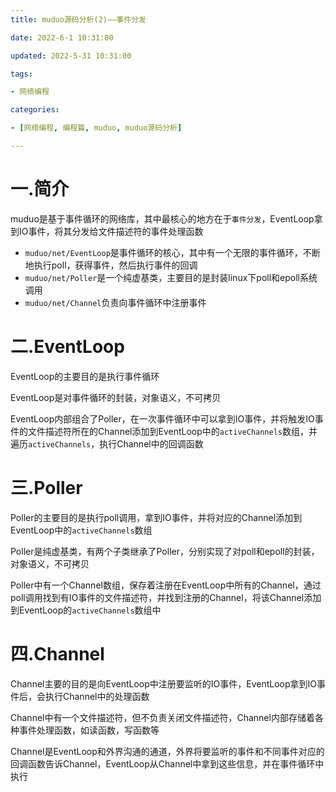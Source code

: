 ```yaml
---
title: muduo源码分析(2)——事件分发

date: 2022-6-1 10:31:00

updated: 2022-5-31 10:31:00

tags:

- 网络编程

categories:

- [网络编程, 编程篇, muduo, muduo源码分析]

---
```


# 一.简介

muduo是基于事件循环的网络库，其中最核心的地方在于`事件分发`，EventLoop拿到IO事件，将其分发给文件描述符的事件处理函数

- `muduo/net/EventLoop`是事件循环的核心，其中有一个无限的事件循环，不断地执行poll，获得事件，然后执行事件的回调
- `muduo/net/Poller`是一个纯虚基类，主要目的是封装linux下poll和epoll系统调用
- `muduo/net/Channel`负责向事件循环中注册事件

# 二.EventLoop

EventLoop的主要目的是执行事件循环

EventLoop是对事件循环的封装，对象语义，不可拷贝

EventLoop内部组合了Poller，在一次事件循环中可以拿到IO事件，并将触发IO事件的文件描述符所在的Channel添加到EventLoop中的`activeChannels`数组，并遍历`activeChannels`，执行Channel中的回调函数

# 三.Poller

Poller的主要目的是执行poll调用，拿到IO事件，并将对应的Channel添加到EventLoop中的`activeChannels`数组

Poller是纯虚基类，有两个子类继承了Poller，分别实现了对poll和epoll的封装，对象语义，不可拷贝

Poller中有一个Channel数组，保存着注册在EventLoop中所有的Channel，通过poll调用找到有IO事件的文件描述符，并找到注册的Channel，将该Channel添加到EventLoop的`activeChannels`数组中

# 四.Channel

Channel主要的目的是向EventLoop中注册要监听的IO事件，EventLoop拿到IO事件后，会执行Channel中的处理函数

Channel中有一个文件描述符，但不负责关闭文件描述符，Channel内部存储着各种事件处理函数，如读函数，写函数等

Channel是EventLoop和外界沟通的通道，外界将要监听的事件和不同事件对应的回调函数告诉Channel，EventLoop从Channel中拿到这些信息，并在事件循环中执行
